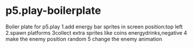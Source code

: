# p5.play-boilerplate
Boiler plate for p5.play
1.add energy bar sprites in screen position:top left
2.spawn platforms
3collect extra sprites like coins energydrinks,negative
4 make the enemy position random 
5 change the enemy animation
